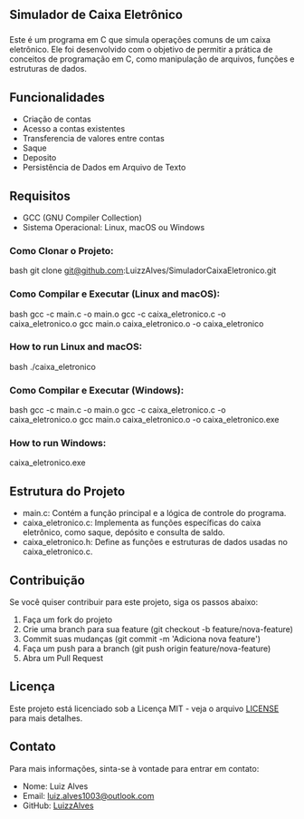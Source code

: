 ## Simulador de Caixa Eletrônico

###

Este é um programa em C que simula operações comuns de um caixa eletrônico. Ele foi desenvolvido com o objetivo de permitir a prática de conceitos de programação em C, como manipulação de arquivos, funções e estruturas de dados.

## Funcionalidades

- Criação de contas
- Acesso a contas existentes
- Transferencia de valores entre contas
- Saque
- Deposito
- Persistência de Dados em Arquivo de Texto

## Requisitos

- GCC (GNU Compiler Collection)
- Sistema Operacional: Linux, macOS ou Windows

### Como Clonar o Projeto:

bash
git clone git@github.com:LuizzAlves/SimuladorCaixaEletronico.git


### Como Compilar e Executar (Linux and macOS):

bash
gcc -c main.c -o main.o
gcc -c caixa_eletronico.c -o caixa_eletronico.o
gcc main.o caixa_eletronico.o -o caixa_eletronico


### How to run Linux and macOS:

bash
./caixa_eletronico


### Como Compilar e Executar (Windows):

bash
gcc -c main.c -o main.o
gcc -c caixa_eletronico.c -o caixa_eletronico.o
gcc main.o caixa_eletronico.o -o caixa_eletronico.exe


### How to run Windows:


caixa_eletronico.exe


## Estrutura do Projeto

- main.c: Contém a função principal e a lógica de controle do programa.
- caixa_eletronico.c: Implementa as funções específicas do caixa eletrônico, como saque, depósito e consulta de saldo.
- caixa_eletronico.h: Define as funções e estruturas de dados usadas no caixa_eletronico.c.

## Contribuição

Se você quiser contribuir para este projeto, siga os passos abaixo:

1. Faça um fork do projeto
2. Crie uma branch para sua feature (git checkout -b feature/nova-feature)
3. Commit suas mudanças (git commit -m 'Adiciona nova feature')
4. Faça um push para a branch (git push origin feature/nova-feature)
5. Abra um Pull Request

## Licença

Este projeto está licenciado sob a Licença MIT - veja o arquivo [LICENSE](LICENSE) para mais detalhes.

## Contato

Para mais informações, sinta-se à vontade para entrar em contato:

- Nome: Luiz Alves
- Email: luiz.alves1003@outlook.com
- GitHub: [LuizzAlves](https://github.com/LuizzAlves)
